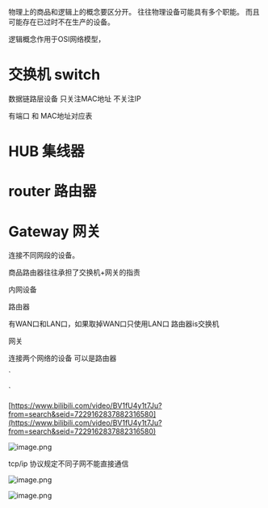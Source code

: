 
物理上的商品和逻辑上的概念要区分开。
往往物理设备可能具有多个职能。
而且可能存在已过时不在生产的设备。

逻辑概念作用于OSI网络模型，

# 交换机  switch

数据链路层设备 只关注MAC地址 不关注IP

有端口 和 MAC地址对应表

# HUB 集线器

# router 路由器


# Gateway 网关
连接不同网段的设备。




商品路由器往往承担了交换机+网关的指责


内网设备

路由器

有WAN口和LAN口，如果取掉WAN口只使用LAN口 路由器is交换机

网关

连接两个网络的设备 可以是路由器

\`

\`

[https://www.bilibili.com/video/BV1fU4y1t7Ju?from=search&seid=7229162837882316580](https://www.bilibili.com/video/BV1fU4y1t7Ju?from=search&seid=7229162837882316580)

![image.png](1625551999689-dfdf815d-67d9-4953-98ed-93951b7f95d2.png)

tcp/ip 协议规定不同子网不能直接通信

![image.png](1625552017606-15f2c01f-b98d-4c5f-a01e-9baaa1955b37.png)

![image.png](1625552085326-326b23e8-1868-4dbe-96a0-48aa30b400d6.png)